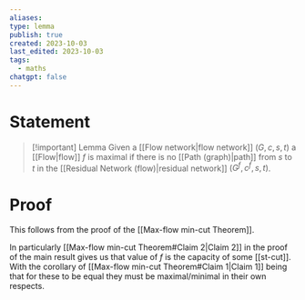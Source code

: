 ```yaml
---
aliases: 
type: lemma
publish: true
created: 2023-10-03
last_edited: 2023-10-03
tags:
  - maths
chatgpt: false
---
```

# Statement

>[!important] Lemma
>Given a [[Flow network|flow network]] $(G, c, s, t)$ a [[Flow|flow]] $f$ is maximal if there is no [[Path (graph)|path]] from $s$ to $t$ in the [[Residual Network (flow)|residual network]] $(G^f, c^f, s, t)$.
>

# Proof

This follows from the proof of the [[Max-flow min-cut Theorem]].

In particularly [[Max-flow min-cut Theorem#Claim 2|Claim 2]] in the proof of the main result gives us that value of $f$ is the capacity of some [[st-cut]]. With the corollary of [[Max-flow min-cut Theorem#Claim 1|Claim 1]] being that for these to be equal they must be maximal/minimal in their own respects. 